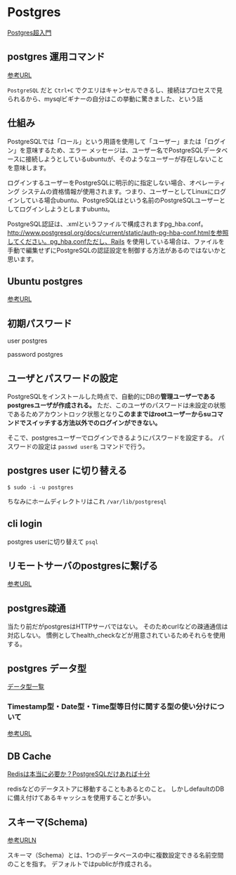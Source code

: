 # Postgres

[Postgres超入門](https://lets.postgresql.jp/)

## postgres 運用コマンド

[参考URL](https://amg-solution.jp/blog/23077#h2_1)

`PostgreSQL` だと `Ctrl+C` でクエリはキャンセルできるし、接続はプロセスで見られるから、mysqlビギナーの自分はこの挙動に驚きました、という話

## 仕組み

PostgreSQLでは「ロール」という用語を使用して「ユーザー」または「ログイン」を意味するため、エラー メッセージは、ユーザー名でPostgreSQLデータベースに接続しようとしているubuntuが、そのようなユーザーが存在しないことを意味します。

ログインするユーザーをPostgreSQLに明示的に指定しない場合、オペレーティング システムの資格情報が使用されます。つまり、ユーザーとしてLinuxにログインしている場合ubuntu、PostgreSQLはという名前のPostgreSQLユーザーとしてログインしようとしますubuntu。

PostgreSQL認証は、.xmlというファイルで構成されますpg_hba.conf。<http://www.postgresql.org/docs/current/static/auth-pg-hba-conf.htmlを参照してください。pg_hba.confただし、Rails> を使用している場合は、ファイルを手動で編集せずにPostgreSQLの認証設定を制御する方法があるのではないかと思います。

## Ubuntu postgres

[参考URL](https://qiita.com/sibakenY/items/407b721ad1bd0975bd00)

## 初期パスワード

user
postgres

password
postgres

## ユーザとパスワードの設定

PostgreSQLをインストールした時点で、自動的にDBの**管理ユーザーであるpostgresユーザが作成される。**
ただ、このユーザのパスワードは未設定の状態であるためアカウントロック状態となり**このままではrootユーザーからsuコマンドでスイッチする方法以外でのログインができない。**

そこで、postgresユーザーでログインできるようにパスワードを設定する。
パスワードの設定は `passwd user名` コマンドで行う。

## postgres user に切り替える

`$ sudo -i -u postgres`

ちなみにホームディレクトリはこれ `/var/lib/postgresql`

## cli login

postgres userに切り替えて `psql`

## リモートサーバのpostgresに繋げる

[参考URL](https://qiita.com/ume-san/items/6417390507fc3c710c54)

## postgres疎通

当たり前だがpostgresはHTTPサーバではない。
そのためcurlなどの疎通通信は対応しない。
慣例としてhealth_checkなどが用意されているためそれらを使用する。

## postgres データ型

[データ型一覧](https://plus-info-tech.com/postgresql-typelist)

### Timestamp型・Date型・Time型等日付に関する型の使い分けについて

[参考URL](https://ja.stackoverflow.com/questions/27969/timestamp%E5%9E%8B-date%E5%9E%8B-time%E5%9E%8B%E7%AD%89%E6%97%A5%E4%BB%98%E3%81%AB%E9%96%A2%E3%81%99%E3%82%8B%E5%9E%8B%E3%81%AE%E4%BD%BF%E3%81%84%E5%88%86%E3%81%91%E3%81%AB%E3%81%A4%E3%81%84%E3%81%A6)

## DB Cache

[Redisは本当に必要か？PostgreSQLだけあれば十分](https://itnews.org/news_contents/redis-postgresql)

redisなどのデータストアに移動することもあるとのこと。
しかしdefaultのDBに備え付けてあるキャッシュを使用することが多い。

## スキーマ(Schema)

[参考URLN](https://tech.pscsrv.co.jp/2021/08/02/%E3%80%90postgresql%E3%80%91postgresql%E3%81%AE%E3%82%B9%E3%82%AD%E3%83%BC%E3%83%9E%EF%BC%88schema%EF%BC%89%E3%81%AB%E3%81%A4%E3%81%84%E3%81%A6/)

スキーマ（Schema）とは、1つのデータベースの中に複数設定できる名前空間のことを指す。
デフォルトではpublicが作成される。

